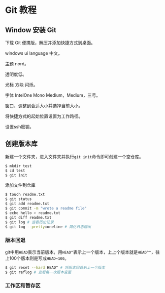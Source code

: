 # Git 教程

## Window 安装 Git

下载 Git 便携版，解压并添加快捷方式到桌面。

windows ui language 中文。

主题 nord。

透明度低。

光标 方块 闪烁。

字体 IntelOne Mono Medium，Medium，三号。

窗口，调整到合适大小并选择当前大小。

将快捷方式的起始位置设置为工作路径。

设置ssh密钥。

## 创建版本库

新建一个文件夹，进入文件夹并执行`git init`命令即可创建一个空仓库。

```sh
$ mkdir test
$ cd test
$ git init
```

添加文件到仓库

```sh
$ touch readme.txt
$ git status
$ git add readme.txt
$ git commit -m "wrote a readme file"
$ echo hello > readme.txt
$ git diff readme.txt
$ git log # 查看历史记录
$ git log --pretty=oneline # 简化日志输出
```

### 版本回退

git中用`HEAD`表示当前版本，用`HEAD^`表示上一个版本，上上个版本就是`HEAD^^`，往上100个版本则是写成`HEAD~100`。

```sh
$ git reset --hard HEAD^ # 将版本回退到上一个版本
$ git reflog # 查看每一次版本变更
```

### 工作区和暂存区





















